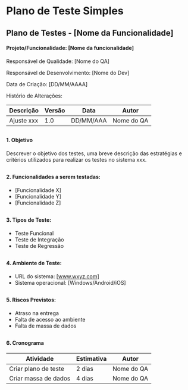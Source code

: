 # Plano de Teste Simples

## Plano de Testes - [Nome da Funcionalidade]

#### Projeto/Funcionalidade: [Nome da funcionalidade]

Responsável de Qualidade: [Nome do QA]

Responsável de Desenvolvimento: [Nome do Dev]

Data de Criação: [DD/MM/AAAA]

Histório de Alterações:

| Descrição  | Versão | Data      | Autor      |
| ---------  | ------ | ----------| ---------- |
| Ajuste xxx | 1.0    | DD/MM/AAA | Nome do QA |

##

#### 1. Objetivo
Descrever o objetivo dos testes, uma breve descrição das estratégias e critérios utilizados para realizar os testes no sistema xxx. 

##

#### 2. Funcionalidades a serem testadas:
* [Funcionalidade X]
* [Funcionalidade Y]
* [Funcionalidade Z]

##

#### 3. Tipos de Teste: 
* Teste Funcional
* Teste de Integração
* Teste de Regressão

##

#### 4. Ambiente de Teste:
* URL do sistema: [www.wxyz.com]
* Sistema operacional: [Windows/Android/iOS]

##

#### 5. Riscos Previstos:
* Atraso na entrega
* Falta de acesso ao ambiente
* Falta de massa de dados

##

#### 6. Cronograma

| Atividade            | Estimativa | Autor      | 
| -------------------  | ---------- | ---------- |
| Criar plano de teste | 2 dias     | Nome do QA | 
| Criar massa de dados | 4 dias     | Nome do QA | 

